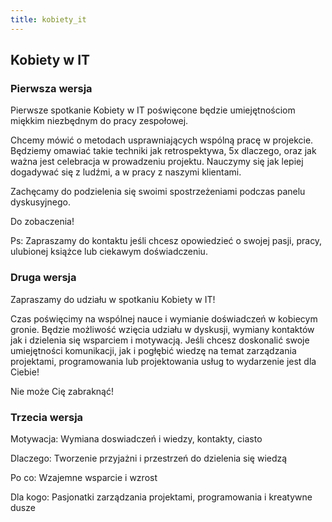 ```yaml
---
title: kobiety_it
---
```

## Kobiety w IT

### Pierwsza wersja

Pierwsze spotkanie Kobiety w IT poświęcone będzie umiejętnościom miękkim niezbędnym do pracy zespołowej.

Chcemy mówić o metodach usprawniających wspólną pracę w projekcie.
Będziemy omawiać takie techniki jak retrospektywa, 5x dlaczego, oraz jak ważna jest celebracja w prowadzeniu projektu.
Nauczymy się jak lepiej dogadywać się z ludźmi, a w pracy z naszymi klientami.

Zachęcamy do podzielenia się swoimi spostrzeżeniami podczas panelu dyskusyjnego.

Do zobaczenia!

Ps: Zapraszamy do kontaktu jeśli chcesz opowiedzieć o swojej pasji, pracy, ulubionej książce lub ciekawym doświadczeniu.


### Druga wersja

Zapraszamy do udziału w spotkaniu Kobiety w IT!

Czas poświęcimy na wspólnej nauce i wymianie doświadczeń w kobiecym gronie.
Będzie możliwość wzięcia udziału w dyskusji, wymiany kontaktów jak i dzielenia się
wsparciem i motywacją.
Jeśli chcesz doskonalić swoje umiejętności komunikacji, jak i pogłębić wiedzę na temat
zarządzania projektami, programowania lub projektowania usług to wydarzenie jest dla Ciebie!

Nie może Cię zabraknąć!

### Trzecia wersja

Motywacja: Wymiana doswiadczeń i wiedzy, kontakty, ciasto

Dlaczego: Tworzenie przyjażni i przestrzeń do dzielenia się wiedzą

Po co: Wzajemne wsparcie i wzrost

Dla kogo: Pasjonatki zarządzania projektami, programowania i kreatywne dusze


